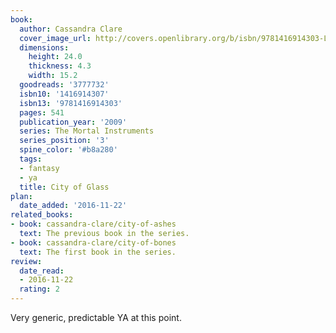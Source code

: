 ```yaml
---
book:
  author: Cassandra Clare
  cover_image_url: http://covers.openlibrary.org/b/isbn/9781416914303-L.jpg
  dimensions:
    height: 24.0
    thickness: 4.3
    width: 15.2
  goodreads: '3777732'
  isbn10: '1416914307'
  isbn13: '9781416914303'
  pages: 541
  publication_year: '2009'
  series: The Mortal Instruments
  series_position: '3'
  spine_color: '#b8a280'
  tags:
  - fantasy
  - ya
  title: City of Glass
plan:
  date_added: '2016-11-22'
related_books:
- book: cassandra-clare/city-of-ashes
  text: The previous book in the series.
- book: cassandra-clare/city-of-bones
  text: The first book in the series.
review:
  date_read:
  - 2016-11-22
  rating: 2
---
```


Very generic, predictable YA at this point.
